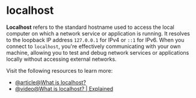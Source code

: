 # localhost

**Localhost** refers to the standard hostname used to access the local computer on which a network service or application is running. It resolves to the loopback IP address `127.0.0.1` for IPv4 or `::1` for IPv6. When you connect to `localhost`, you're effectively communicating with your own machine, allowing you to test and debug network services or applications locally without accessing external networks.

Visit the following resources to learn more:

- [@article@What is localhost?](https://www.freecodecamp.org/news/what-is-localhost/)
- [@video@What is localhost? | Explained](https://www.youtube.com/watch?v=m98GX51T5dI)